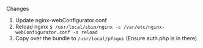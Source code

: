 Changes
  1. Update nginx-webConfigurator.conf
  2. Reload nginx
    ```
    $ /usr/local/sbin/nginx -c /var/etc/nginx-webConfigurator.conf -s reload
    ```
  3. Copy over the bundle to `/usr/local/pfsgui` (Ensure auth.php is in there)
